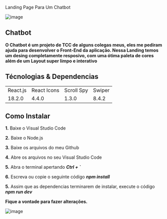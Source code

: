 Landing Page Para Um Chatbot

![image](https://user-images.githubusercontent.com/110235876/194062995-760fa939-7c00-4a34-894e-31367293d7c7.png)

## Chatbot

**O Chatbot é um projeto de TCC de alguns colegas meus, eles me pediram ajuda para desenvolver o Front-End da aplicação. Nessa Landing temos um desing completamente resposivo, com uma ótima paleta de cores além de um Layout super limpo e interativo**

## Técnologias & Dependencias

<table>
  <tr>
    <td>React.js</td>
    <td>React Icons</td>
    <td>Scroll Spy</td>
    <td>Swiper</td>
  </tr>
  <tr>
    <td>18.2.0</td>
    <td>4.4.0</td>
    <td>1.3.0</td>
    <td>8.4.2</td>
  </tr>
</table>

## Como Instalar
**1.** Baixe o Visual Studio Code

**2.** Baixe o Node.js

**3.** Baixe os arquivos do meu Github

**4.** Abre os arquivos no seu Visual Studio Code

**5.** Abra o terminal apertando ***Ctrl + `***

**6.** Escreva ou copie o seguinte código ***npm install***

**5.** Assim que as dependencias terminarem de instalar, execute o código ***npm run dev***

**Fique a vontade para fazer alterações.**

![image](https://user-images.githubusercontent.com/110235876/194065899-82f66aeb-8737-45d9-af48-844273f79937.png)


